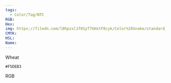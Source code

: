 ```yaml
---
tags:
  - Color/Tag/NTC
RGB:
Hex:
img: https://filedn.com/l0hpzxl1f01yT7GHxtF8cyk/Color%20Snake/standard_csv_to_svg//F5DEB3.svg
CMYK:
HSL:
Name:
---
```

Wheat
```palette
#F5DEB3
```
RGB
